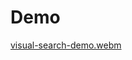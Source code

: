 # Demo

[visual-search-demo.webm](https://github.com/user-attachments/assets/ef1795f7-1264-489c-be94-25bf2e1b7674)
